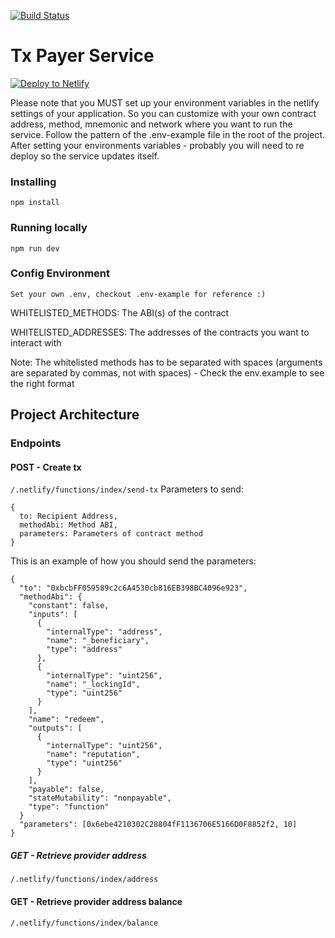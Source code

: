 [![Build Status](https://travis-ci.com/dOrgTech/TxPayerService.svg?branch=develop)](https://travis-ci.com/dOrgTech/TxPayerService)

# Tx Payer Service

[![Deploy to Netlify](https://www.netlify.com/img/deploy/button.svg)](https://app.netlify.com/start/deploy?repository=https://github.com/dOrgTech/TxPayerService)

Please note that you MUST set up your environment variables in the netlify settings of your application. So you can customize with your own contract address, method, mnemonic and network where you want to run the service. Follow the pattern of the .env-example file in the root of the project. After setting your environments variables - probably you will need to re deploy so the service updates itself.

### Installing

`npm install`

### Running locally

`npm run dev`

### Config Environment

`Set your own .env, checkout .env-example for reference :)`

WHITELISTED_METHODS: The ABI(s) of the contract

WHITELISTED_ADDRESSES: The addresses of the contracts you want to interact with

Note: The whitelisted methods has to be separated with spaces (arguments are separated by commas, not with spaces) - Check the env.example to see the right format

## Project Architecture

### Endpoints

#### POST - Create tx

`/.netlify/functions/index/send-tx`
Parameters to send:

```
{
  to: Recipient Address,
  methodAbi: Method ABI,
  parameters: Parameters of contract method
}
```

This is an example of how you should send the parameters:

```
{
  "to": "0xbcbFF059589c2c6A4530cb816EB398BC4096e923",
  "methodAbi": {
    "constant": false,
    "inputs": [
      {
        "internalType": "address",
        "name": "_beneficiary",
        "type": "address"
      },
      {
        "internalType": "uint256",
        "name": "_lockingId",
        "type": "uint256"
      }
    ],
    "name": "redeem",
    "outputs": [
      {
        "internalType": "uint256",
        "name": "reputation",
        "type": "uint256"
      }
    ],
    "payable": false,
    "stateMutability": "nonpayable",
    "type": "function"
  }
  "parameters": [0x6ebe4210302C28804fF1136706E5166D0F8852f2, 10]
}
```

##### GET - Retrieve provider address

`/.netlify/functions/index/address`

#### GET - Retrieve provider address balance

`/.netlify/functions/index/balance`
